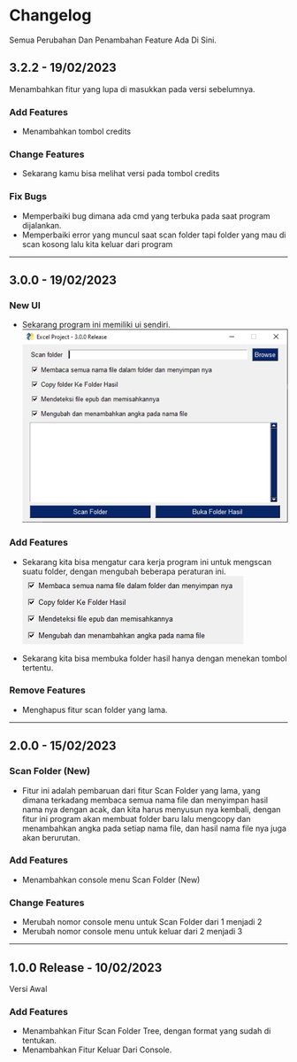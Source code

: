 # Changelog

Semua Perubahan Dan Penambahan Feature Ada Di Sini.

## 3.2.2 - 19/02/2023

Menambahkan fitur yang lupa di masukkan pada versi sebelumnya.

### Add Features
- Menambahkan tombol credits

### Change Features
- Sekarang kamu bisa melihat versi pada tombol credits

### Fix Bugs
- Memperbaiki bug dimana ada cmd yang terbuka pada saat program dijalankan.
- Memperbaiki error yang muncul saat scan folder tapi folder yang mau di scan kosong lalu kita keluar dari program

---------------------------------------------------------------------------
## 3.0.0 - 19/02/2023

### New UI

- Sekarang program ini memiliki ui sendiri.
![](https://raw.githubusercontent.com/AerellDev/Excel-Project/master/images/gui1.PNG)


### Add Features
- Sekarang kita bisa mengatur cara kerja program ini untuk mengscan suatu folder, dengan mengubah beberapa peraturan ini.
![](https://raw.githubusercontent.com/AerellDev/Excel-Project/master/images/gui2.PNG)

- Sekarang kita bisa membuka folder hasil hanya dengan menekan tombol tertentu.


### Remove Features
- Menghapus fitur scan folder yang lama.

---------------------------------------------------------------------------
## 2.0.0 - 15/02/2023

### Scan Folder (New)

- Fitur ini adalah pembaruan dari fitur Scan Folder yang lama, yang dimana terkadang membaca semua nama file dan menyimpan hasil nama nya dengan acak, dan kita harus menyusun nya kembali, dengan fitur ini program akan membuat folder baru lalu mengcopy dan menambahkan angka pada setiap nama file, dan hasil nama file nya juga akan berurutan.

### Add Features
- Menambahkan console menu Scan Folder (New)

### Change Features
- Merubah nomor console menu untuk Scan Folder dari 1 menjadi 2
- Merubah nomor console menu untuk keluar dari 2 menjadi 3

---------------------------------------------------------------------------
## 1.0.0 Release - 10/02/2023

Versi Awal

### Add Features
- Menambahkan Fitur Scan Folder Tree, dengan format yang sudah di tentukan.
- Menambahkan Fitur Keluar Dari Console.